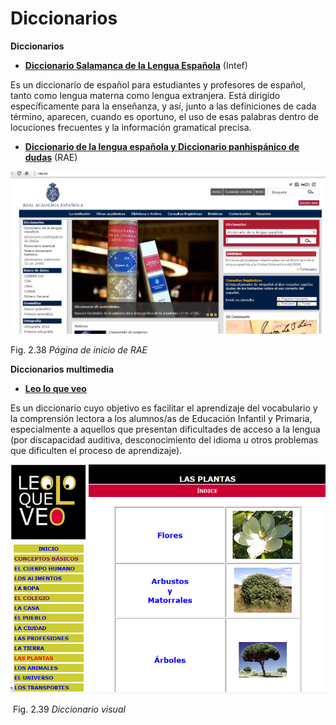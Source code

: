 # Diccionarios

**Diccionarios**

*   [**Diccionario Salamanca de la Lengua Española**](http://fenix.cnice.mec.es/diccionario/) (Intef)

Es un diccionario de español para estudiantes y profesores de español, tanto como lengua materna como lengua extranjera. Está dirigido específicamente para la enseñanza, y así, junto a las definiciones de cada término, aparecen, cuando es oportuno, el uso de esas palabras dentro de locuciones frecuentes y la información gramatical precisa.

*   [**Diccionario de la lengua española y Diccionario panhispánico de dudas**](http://www.rae.es/) (RAE)


![Página de inicio de RAE](img/rae.png "Página de inicio de RAE")


Fig. 2.38 _Página de inicio de RAE_

**Diccionarios multimedia**

*   [**Leo lo que veo**](http://www.leoloqueveo.org/ "Leo lo que veo")

Es un diccionario cuyo objetivo es facilitar el aprendizaje del vocabulario y la comprensión lectora a los alumnos/as de Educación Infantil y Primaria, especialmente a aquellos que presentan dificultades de acceso a la lengua (por discapacidad auditiva, desconocimiento del idioma u otros problemas que dificulten el proceso de aprendizaje).


**![Diccionario leo lo que veo](img/leo.png "Diccionario leo lo que veo")**


 Fig. 2.39 _Diccionario visual_

